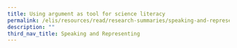 ```yaml
---
title: Using argument as tool for science literacy
permalink: /elis/resources/read/research-summaries/speaking-and-representing/argument-tool-for-science-literacy/
description: ""
third_nav_title: Speaking and Representing
---
```

